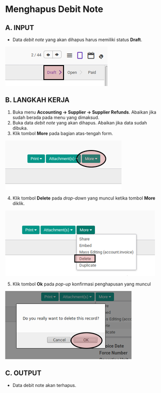 # Menghapus Debit Note

## A. INPUT

* Data *debit note* yang akan dihapus harus memiliki status **Draft**.

![](../../img/debit-note/status-draft.png)

## B. LANGKAH KERJA

1. Buka menu **Accounting -> Supplier -> Supplier Refunds**. Abaikan jika sudah berada
pada menu yang dimaksud.
2. Buka data *debit note* yang akan dihapus. Abaikan jika data sudah dibuka.
3. Klik tombol **More** pada bagian atas-tengah form.

![](../../img/debit-note/tombol-more.png)

4. Klik tombol **Delete** pada *drop-down* yang muncul ketika tombol **More** diklik.

![](../../img/debit-note/tombol-delete.png)

5. Klik tombol **Ok** pada *pop-up* konfirmasi penghapusan yang muncul

![](../../img/debit-note/tombol-konfirmasi-penghapusan.png)

## C. OUTPUT

* Data debit note akan terhapus.
